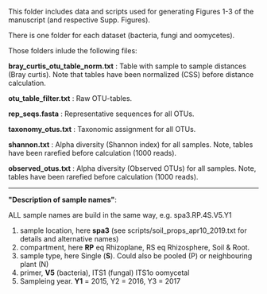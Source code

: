 This folder includes data and scripts used for generating Figures 1-3 of the manuscript (and respective Supp. Figures).

There is one folder for each dataset (bacteria, fungi and oomycetes).

Those folders inlude the following files:

**bray_curtis_otu_table_norm.txt** : Table with sample to sample distances (Bray curtis). Note that tables have been normalized (CSS) before distance calculation.

**otu_table_filter.txt** :  Raw OTU-tables.

**rep_seqs.fasta** :  Representative sequences for all OTUs.

**taxonomy_otus.txt** :  Taxonomic assignment for all OTUs.

**shannon.txt** :  Alpha diversity (Shannon index) for all samples. Note, tables have been rarefied before calculation (1000 reads).

**observed_otus.txt** :  Alpha diversity (Observed OTUs) for all samples. Note, tables have been rarefied before calculation (1000 reads).

-----------------------------------
**"Description of sample names"**:

ALL sample names are build in the same way, e.g. spa3.RP.4S.V5.Y1

1. sample location, here **spa3** (see scripts/soil_props_apr10_2019.txt for details and alternative names)
2. compartment, here **RP** eq Rhizoplane, RS eq Rhizosphere, Soil & Root. 
3. sample type, here Single (**S**). Could also be pooled (P) or neighbouring plant (N)
4. primer, **V5** (bacteria), ITS1 (fungal) ITS1o oomycetal
5. Sampleing year. **Y1** = 2015, Y2 = 2016, Y3 = 2017 
















